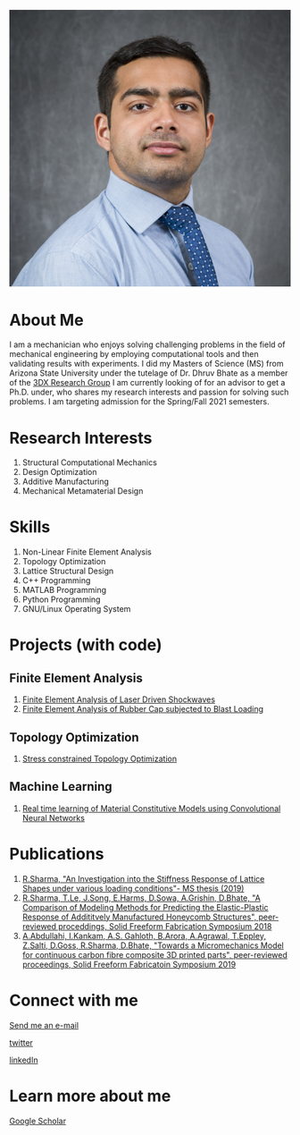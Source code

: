 ![Profile Pic](https://github.com/sharma2409/sharma2409.github.io/blob/master/download%20(2).png)

# About Me 
I am a mechanician who enjoys solving challenging problems in the field of mechanical engineering by employing computational tools and then validating results with experiments. I did my Masters of Science (MS) from Arizona State University under the tutelage of Dr. Dhruv Bhate as a member of the [3DX Research Group](https://3dxresearch.com/) I am currently looking of for an advisor to get a Ph.D. under, who shares my research interests and passion for solving such problems. I am targeting admission for the Spring/Fall 2021 semesters.
# Research Interests
1. Structural Computational Mechanics
2. Design Optimization
3. Additive Manufacturing
4. Mechanical Metamaterial Design
# Skills
1. Non-Linear Finite Element Analysis
2. Topology Optimization
3. Lattice Structural Design
4. C++ Programming
5. MATLAB Programming
6. Python Programming
7. GNU/Linux Operating System
# Projects (with code)
## Finite Element Analysis
1. [Finite Element Analysis of Laser Driven Shockwaves](https://github.com/sharma2409/Finitelement-code-laser-driven-focusing-shockwave)
2. [Finite Element Analysis of Rubber Cap subjected to Blast Loading](https://github.com/sharma2409/FEA-Rubber-Cap-subjected-to-blast-load)
## Topology Optimization
1. [Stress constrained Topology Optimization](https://github.com/sharma2409/Stress-Constrained-TopOpt)
## Machine Learning
1. [Real time learning of Material Constitutive Models using Convolutional Neural Networks](https://github.com/sharma2409/Real-time-Learning-of-Material-Constitutive-Models-Using-Convolutional-Neural-Networks)
# Publications
  1. [R.Sharma, "An Investigation into the Stiffness Response of Lattice Shapes under various loading conditions"- MS thesis (2019)](https://github.com/sharma2409/sharma2409.github.io/blob/master/Sharma_ASU_Thesis.pdf)
  2. [R.Sharma, T.Le, J.Song, E.Harms, D.Sowa, A.Grishin, D.Bhate, "A Comparison of Modeling Methods for Predicting the Elastic-Plastic Response of Addititvely Manufactured Honeycomb Structures", peer-reviewed proceddings, Solid Freeform Fabrication Symposium 2018](https://www.researchgate.net/profile/Dhruv_Bhate/publication/329681826_A_Comparison_of_Modeling_Methods_for_Predicting_the_Elastic-Plastic_Response_of_Additively_Manufactured_Honeycomb_Structures/links/5c150c174585157ac1c425ce/A-Comparison-of-Modeling-Methods-for-Predicting-the-Elastic-Plastic-Response-of-Additively-Manufactured-Honeycomb-Structures.pdf)
  3. [A.Abdullahi, I.Kankam, A.S. Gahloth, B.Arora, A.Agrawal, T.Eppley, Z.Salti, D.Goss, R.Sharma, D.Bhate, "Towards a Micromechanics Model for continuous carbon fibre composite 3D printed parts", peer-reviewed proceedings, Solid Freeform Fabricatoin Symposium 2019](http://utw10945.utweb.utexas.edu/sites/default/files/2019/080%20Towards%20a%20Micromechanics%20Model%20for%20Continuous%20Carb.pdf)
# Connect with me
  [Send me an e-mail](mailto:raghav_sharma@asu.edu)
  
  [twitter](https://twitter.com/raghavmeche)
  
  [linkedIn](https://www.linkedin.com/in/raghavsharma1993/)
  
# Learn more about me
  [Google Scholar](https://scholar.google.com/citations?user=qmnt5bgAAAAJ&hl=en)
  
  
  
  
  



 
